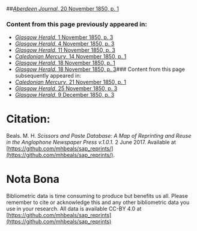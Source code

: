 ##[*Aberdeen Journal*, 20 November 1850, p. 1](https://mhbeals.github.io/sap_html/Aberdeen-Journal/Aberdeen-Journal-20-November-1850-p-1)

### Content from this page previously appeared in:
+ [*Glasgow Herald*, 1 November 1850, p. 3](https://mhbeals.github.io/sap_html/Glasgow-Herald/Glasgow-Herald-1-November-1850-p-3)
+ [*Glasgow Herald*, 4 November 1850, p. 3](https://mhbeals.github.io/sap_html/Glasgow-Herald/Glasgow-Herald-4-November-1850-p-3)
+ [*Glasgow Herald*, 11 November 1850, p. 3](https://mhbeals.github.io/sap_html/Glasgow-Herald/Glasgow-Herald-11-November-1850-p-3)
+ [*Caledonian Mercury*, 14 November 1850, p. 1](https://mhbeals.github.io/sap_html/Caledonian-Mercury/Caledonian-Mercury-14-November-1850-p-1)
+ [*Glasgow Herald*, 18 November 1850, p. 1](https://mhbeals.github.io/sap_html/Glasgow-Herald/Glasgow-Herald-18-November-1850-p-1)
+ [*Glasgow Herald*, 18 November 1850, p. 3](https://mhbeals.github.io/sap_html/Glasgow-Herald/Glasgow-Herald-18-November-1850-p-3)### Content from this page subsequently appeared in:
+ [*Caledonian Mercury*, 21 November 1850, p. 1](https://mhbeals.github.io/sap_html/Caledonian-Mercury/Caledonian-Mercury-21-November-1850-p-1)
+ [*Glasgow Herald*, 25 November 1850, p. 3](https://mhbeals.github.io/sap_html/Glasgow-Herald/Glasgow-Herald-25-November-1850-p-3)
+ [*Glasgow Herald*, 9 December 1850, p. 3](https://mhbeals.github.io/sap_html/Glasgow-Herald/Glasgow-Herald-9-December-1850-p-3)
                    
# Citation: 

Beals. M. H. *Scissors and Paste Database: A Map of Reprinting and Reuse in the Anglophone Newspaper Press v.1.0.1.* 2 June 2017. Available at [https://github.com/mhbeals/sap_reprints/](https://github.com/mhbeals/sap_reprints/). 
                    
# Nota Bona

Bibliometric data is time consuming to produce but benefits us all. Please remember to cite or acknowledge this and any other bibliometric data you use in your research. All data is available CC-BY 4.0 at [https://github.com/mhbeals/sap_reprints](https://github.com/mhbeals/sap_reprints)